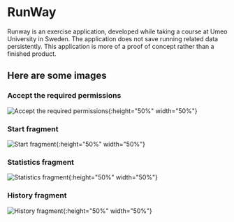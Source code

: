 # RunWay
Runway is an exercise application, developed while taking a course at Umeo University in Sweden. The application does not save running related data persistently. This application is more of a proof of concept rather than a finished product.

## Here are some images
### Accept the required permissions
![Accept the required permissions](Images/Screenshot_1516365139.png){:height="50%" width="50%"}
### Start fragment
![Start fragment](Images/Screenshot_1516366152.png){:height="50%" width="50%"}
### Statistics fragment
![Statistics fragment](Images/Screenshot_1516366155.png){:height="50%" width="50%"}
### History fragment
![History fragment](Images/Screenshot_1516366160.png){:height="50%" width="50%"}


